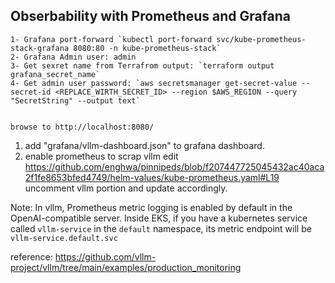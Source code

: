   ## Obserbability with Prometheus and Grafana

  ```
  1- Grafana port-forward `kubectl port-forward svc/kube-prometheus-stack-grafana 8080:80 -n kube-prometheus-stack`
  2- Grafana Admin user: admin
  3- Get sexret name from Terrafrom output: `terraform output grafana_secret_name`
  4- Get admin user password: `aws secretsmanager get-secret-value --secret-id <REPLACE_WIRTH_SECRET_ID> --region $AWS_REGION --query "SecretString" --output text`


browse to http://localhost:8080/

```

1. add "grafana/vllm-dashboard.json" to grafana dashboard.
2. enable prometheus to scrap vllm
edit 
https://github.com/enghwa/pinnipeds/blob/f207447725045432ac40aca2f1fe8653bfed4749/helm-values/kube-prometheus.yaml#L19 
uncomment vllm portion and update accordingly.

Note: In vllm, Prometheus metric logging is enabled by default in the OpenAI-compatible server. Inside EKS, if you have a kubernetes service called `vllm-service` in the `default` namespace, its metric endpoint will be `vllm-service.default.svc`

reference:
https://github.com/vllm-project/vllm/tree/main/examples/production_monitoring
